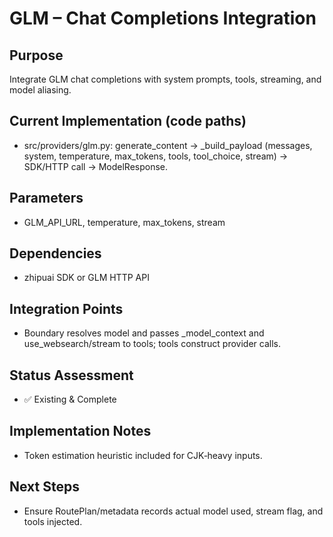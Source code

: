 # GLM – Chat Completions Integration

## Purpose
Integrate GLM chat completions with system prompts, tools, streaming, and model aliasing.

## Current Implementation (code paths)
- src/providers/glm.py: generate_content → _build_payload (messages, system, temperature, max_tokens, tools, tool_choice, stream) → SDK/HTTP call → ModelResponse.

## Parameters
- GLM_API_URL, temperature, max_tokens, stream

## Dependencies
- zhipuai SDK or GLM HTTP API

## Integration Points
- Boundary resolves model and passes _model_context and use_websearch/stream to tools; tools construct provider calls.

## Status Assessment
- ✅ Existing & Complete

## Implementation Notes
- Token estimation heuristic included for CJK‑heavy inputs.

## Next Steps
- Ensure RoutePlan/metadata records actual model used, stream flag, and tools injected.

